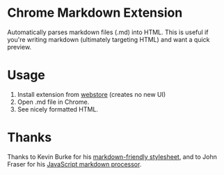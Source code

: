 # Chrome Markdown Extension

Automatically parses markdown files (.md) into HTML. This is useful
if you're writing markdown (ultimately targeting HTML) and want a quick
preview.


# Usage

1. Install extension from [webstore][] (creates no new UI)
2. Open .md file in Chrome.
3. See nicely formatted HTML.

# Thanks

Thanks to Kevin Burke for his [markdown-friendly stylesheet][style], and
to John Fraser for his [JavaScript markdown processor][showdown].

[webstore]: https://chrome.google.com/webstore/detail/jmchmkecamhbiokiopfpnfgbidieafmd
[style]: http://kevinburke.bitbucket.org/markdowncss
[showdown]: https://github.com/coreyti/showdown
